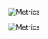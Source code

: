 ![Metrics](https://github.com/addio/addio/workflows/Metrics/badge.svg)

![Metrics](https://metrics.lecoq.io/addio?template=classic&followup=1&isocalendar=1&languages=1&pagespeed=1&posts=1&projects=1&stars=1&tweets=1&languages.ignored=javascript&pagespeed.detailed=true&pagespeed.screenshot=true&posts.limit=4&posts.source=dev.to&isocalendar.duration=half-year&projects.limit=4&tweets.limit=3&stars.limit=4&config.timezone=Asia%2FShanghai)
